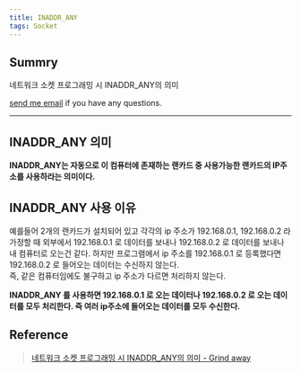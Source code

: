 ```yaml
---
title: INADDR_ANY
tags: Socket
---
```


## Summry  

네트워크 소켓 프로그래밍 시 INADDR_ANY의 의미

[send me email](mailto:jewel7492@gmail.com) if you have any questions.

<!--more-->

---

## INADDR_ANY 의미

**INADDR_ANY는 자동으로 이 컴퓨터에 존재하는 랜카드 중 사용가능한 랜카드의 IP주소를 사용하라는 의미이다.**  

## INADDR_ANY 사용 이유

예를들어 2개의 랜카드가 설치되어 있고 각각의 ip 주소가 192.168.0.1, 192.168.0.2 라 가정할 때 외부에서 192.168.0.1 로 데이터를 보내나 192.168.0.2 로 데이터를 보내나 내 컴퓨터로 오는건 같다. 하지만 프로그램에서 ip 주소를 192.168.0.1 로 등록했다면 192.168.0.2 로 들어오는 데이터는 수신하지 않는다.  
즉, 같은 컴퓨터임에도 불구하고 ip 주소가 다르면 처리하지 않는다.  

**INADDR_ANY 를 사용하면 192.168.0.1 로 오는 데이터나 192.168.0.2 로 오는 데이터를 모두 처리한다. 즉 여러 ip주소에 들어오는 데이터를 모두 수신한다.**  


## Reference

> [네트워크 소켓 프로그래밍 시 INADDR_ANY의 의미 - Grind away](http://grindawayat.blogspot.com/2015/05/inaddrany.html)  